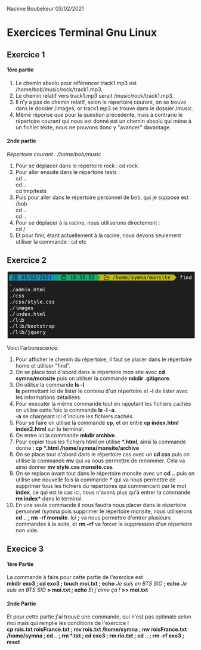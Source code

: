 Nacime Boubekeur
03/02/2021  


# Exercices Terminal Gnu Linux #

## Exercice 1 ##

#### 1ère partie ####

1. Le chemin absolu pour référencer track1.mp3 est /home/bob/music/rock/track1.mp3.
2. Le chemin relatif vers track1.mp3 serait /music/rock/track1.mp3.
3. Il n'y a pas de chemin relatif, selon le répertoire courant, on se trouve dans le dossier /images, or track1.mp3 se trouve dans le dossier /music.
4. Même réponse que pour la question précedente, mais à contrario le répertoire courant qui nous est donné est un chemin absolu qui mène à un fichier texte, nous ne pouvons donc y "avancer" davantage.

#### 2nde partie ####

*Répertoire courant : /home/bob/music*

1. Pour se déplacer dans le répertoire rock : cd rock.
2. Pour aller ensuite dans le répertoire tests :  
     cd ..  
     cd ..  
     cd tmp/tests  
3. Puis pour aller dans le répertoire personnel de bob, qui je suppose est /bob  
 cd ..  
 cd ..
4. Pour se déplacer à la racine, nous utiliserons directement :  
    cd /
5. Et pour finir, étant actuellement à la racine, nous devons seulement utiliser la commande :
    cd etc  

## Exercice 2 ##

![chemin](img/2021-02-03.png)

Voici l'arborescence.

1. Pour afficher le chemin du répertoire, il faut se placer dans le répertoire home et utiliser "find".
2. On se place tout d'abord dans le répertoire mon site avec **cd symna/monsite** puis on utiliser la commande **mkdir .gitignore**.
3. On utilise la commande **ls -l**.  
**ls** permettant ici de lister le contenu d'un répertoire et **-l** de lister avec les informations détaillées.
4. Pour executer la même commande tout en rajoutant les fichiers cachés on utilise cette fois la commande **ls -l -a**.  
**-a** se chargeant ici d'inclure les fichiers cachés.
5. Pour se faire on utilise la commande **cp**, et on entre **cp index.html index2.html** sur le terminal.
6. On entre ici la commande **mkdir archive**.
7. Pour copier tous les fichiers html on utilise __*.html__, ainsi la commande donne :
     __cp__ __*.html /home/symna/monsite/archive__
8. On se place tout d'abord dans le répertoire css avec un **cd css** puis on utilise la commande **mv** qui va nous permettre de renommer. Cela va ainsi donner **mv style.css monsite.css**.
9. On se replace avant tout dans le répertoire monsite avec un **cd ..** puis on utilise une nouvelle fois la commande __*__ qui va nous permettre de supprimer tous les fichiers du répertoires qui commencent par le mot **index**, ce qui est le cas ici, nous n'avons plus qu'à entrer la commande __rm index*__ dans le terminal.
10. En une seule commande il nous faudra nous placer dans le répertoire personnel /symna puis supprimer le répertoire monsite, nous utiliserons **cd .. ; rm -rf monsite**. Ici **;** va nous permettre d'entrer plusieurs commandes à la suite, et **rm -rf** va forcer la suppression d'un répertoire non vide.

## Execice 3 ##

#### 1ère Partie ####

La commande à faire pour cette partie de l'exercice est  
    **mkdir exo3 ; cd exo3 ; touch moi.txt ; echo** *Je suis en BTS SIO* **; echo** *Je suis en BTS SIO* **> moi.txt ; echo** *Et j'aime ça !* **>> moi.txt**

#### 2nde Partie ####

Et pour cette partie j'ai trouvé une commande, qui n'est pas optimale selon moi mais qui remplie les conditions de l'exercice !  
    __cp rois.txt roisFrance.txt ; mv rois.txt /home/symna ; mv roisFrance.txt /home/symna ; cd .. ; rm *.txt ; cd exo3 ; rm rio.txt ; cd .. ; rm -rf exo3 ; reset__




